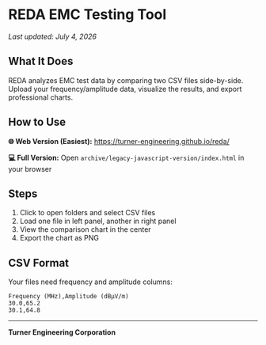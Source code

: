 # REDA EMC Testing Tool

*Last updated: July 4, 2026*

## What It Does

REDA analyzes EMC test data by comparing two CSV files side-by-side. Upload your frequency/amplitude data, visualize the results, and export professional charts.

## How to Use

**🌐 Web Version (Easiest):** https://turner-engineering.github.io/reda/

**💻 Full Version:** Open `archive/legacy-javascript-version/index.html` in your browser

## Steps

1. Click to open folders and select CSV files
2. Load one file in left panel, another in right panel  
3. View the comparison chart in the center
4. Export the chart as PNG

## CSV Format

Your files need frequency and amplitude columns:
```
Frequency (MHz),Amplitude (dBμV/m)
30.0,65.2
30.1,64.8
```

---

**Turner Engineering Corporation**